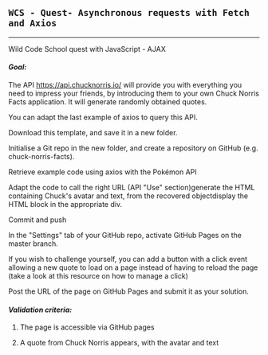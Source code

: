 ## `WCS - Quest- Asynchronous requests with Fetch and Axios`

---

Wild Code School quest with JavaScript - AJAX

#### *Goal:*
The API https://api.chucknorris.io/ will provide you with everything you need to impress your friends, by introducing them to your own Chuck Norris Facts application. 
It will generate randomly obtained quotes.

You can adapt the last example of axios to query this API.

Download this template, and save it in a new folder.

Initialise a Git repo in the new folder, and create a repository on GitHub (e.g. chuck-norris-facts).

Retrieve example code using axios with the Pokémon API

Adapt the code to call the right URL (API "Use" section)generate the HTML containing Chuck's avatar and text, from the recovered objectdisplay the HTML block in the appropriate div.

Commit and push

In the "Settings" tab of your GitHub repo, activate GitHub Pages on the master branch.

If you wish to challenge yourself, you can add a button with a click event allowing a new quote to load on a page instead of having to reload the page (take a look at this resource on  how to manage a click)

Post the URL of the page on GitHub Pages and submit it as your solution.


#### *Validation criteria:*

1. The page is accessible via GitHub pages

2. A quote from Chuck Norris appears, with the avatar and text
